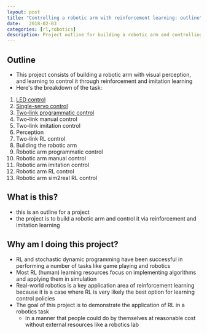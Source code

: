 ```yaml
---
layout: post
title: "Controlling a robotic arm with reinforcement learning: outline"
date:   2018-02-03
categories: [rl,robotics]
description: Project outline for building a robotic arm and controlling it with reinforcement learning
---
```


## Outline
- This project consists of building a robotic arm with visual perception, and learning to control it through reinforcement and imitation learning 
- Here's the breakdown of the task:

1. [LED control](https://wulfebw.github.io/blog/rl/robotics/led-control)
2. [Single-servo control](https://wulfebw.github.io/blog/rl/robotics/single-servo-control)
3. [Two-link programmatic control](https://wulfebw.github.io/blog/rl/robotics/two-link-programmatic-control)
4. Two-link manual control
5. Two-link imitation control
6. Perception
7. Two-link RL control
8. Building the robotic arm 
9. Robotic arm programmatic control 
10. Robotic arm manual control 
11. Robotic arm imitation control
12. Robotic arm RL control 
13. Robotic arm sim2real RL control

## What is this?
- this is an outline for a project
- the project is to build a robotic arm and control it via reinforcement and imitation learning 

## Why am I doing this project?
- RL and stochastic dynamic programming have been successful in performing a number of tasks like game playing and robotics
- Most RL (human) learning resources focus on implementing algorithms and applying them in simulation 
- Real-world robotics is a key application area of reinforcement learning because it is a case where RL is very likely the best option for learning control policies 
- The goal of this project is to demonstrate the application of RL in a robotics task
    + In a manner that people could do by themselves at reasonable cost without external resources like a robotics lab 
